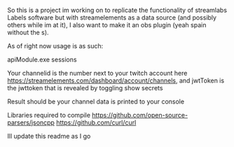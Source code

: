 So this is a project im working on to replicate the functionality of streamlabs Labels software but with streamelements as a data source (and possibly others while im at it), I also want to make it an obs plugin (yeah spain without the s).


As of right now usage is as such:

apiModule.exe sessions <streamElementsChannelID> <streamElementsJWTToken>

Your channelid is the number next to your twitch account here https://streamelements.com/dashboard/account/channels, and jwtToken is the jwttoken that is revealed by toggling show secrets

Result should be your channel data is printed to your console

Libraries required to compile
https://github.com/open-source-parsers/jsoncpp
https://github.com/curl/curl

Ill update this readme as I go
